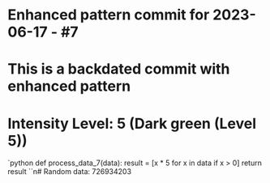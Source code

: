 ﻿# Enhanced pattern commit for 2023-06-17 - #7
# This is a backdated commit with enhanced pattern
# Intensity Level: 5 (Dark green (Level 5))
`python
def process_data_7(data):
    result = [x * 5 for x in data if x > 0]
    return result
``n# Random data: 726934203

